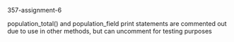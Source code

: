 357-assignment-6

population_total() and population_field print statements are commented out due to use in other methods, but can uncomment for testing purposes